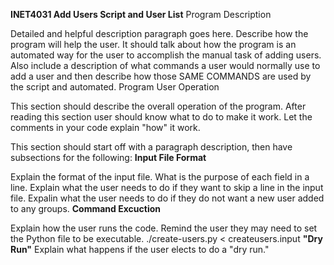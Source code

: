 **INET4031 Add Users Script and User List**
Program Description

Detailed and helpful description paragraph goes here. Describe how the program will help the user. It should talk about how the program is an automated way for the user to accomplish the manual task of adding users. Also include a description of what commands a user would normally use to add a user and then describe how those SAME COMMANDS are used by the script and automated.
Program User Operation

This section should describe the overall operation of the program. After reading this section user should know what to do to make it work. Let the comments in your code explain "how" it work.

This section should start off with a paragraph description, then have subsections for the following:
**Input File Format**

Explain the format of the input file. What is the purpose of each field in a line. Explain what the user needs to do if they want to skip a line in the input file. Expalin what the user needs to do if they do not want a new user added to any groups.
**Command Excuction**

Explain how the user runs the code. Remind the user they may need to set the Python file to be executable. ./create-users.py < createusers.input
**"Dry Run"**
Explain what happens if the user elects to do a "dry run."
